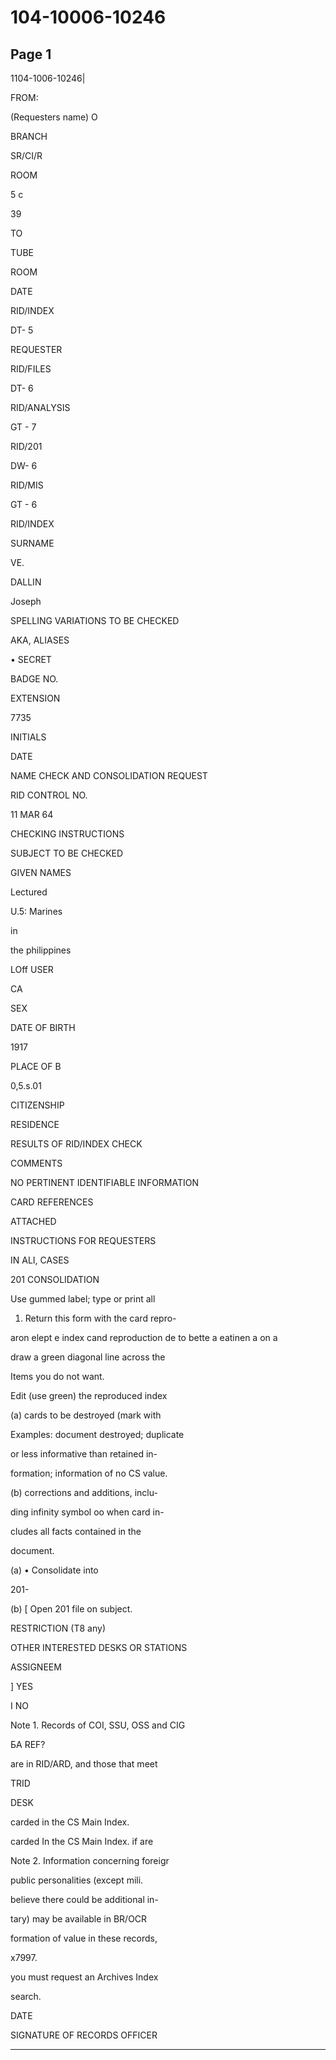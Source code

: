 # 104-10006-10246

## Page 1

1104-1006-10246|

FROM:

(Requesters name) O

BRANCH

SR/CI/R

ROOM

5 c

39

TO

TUBE

ROOM

DATE

RID/INDEX

DT- 5

REQUESTER

RID/FILES

DT- 6

RID/ANALYSIS

GT - 7

RID/201

DW- 6

RID/MIS

GT - 6

RID/INDEX

SURNAME

VE.

DALLIN

Joseph

SPELLING VARIATIONS TO BE CHECKED

AKA, ALIASES

• SECRET

BADGE NO.

EXTENSION

7735

INITIALS

DATE

NAME CHECK AND CONSOLIDATION REQUEST

RID CONTROL NO.

11 MAR 64

CHECKING INSTRUCTIONS

SUBJECT TO BE CHECKED

GIVEN NAMES

Lectured

U.5: Marines

in

the philippines

LOff USER

CA

SEX

DATE OF BIRTH

1917

PLACE OF B

0,5.s.01

CITIZENSHIP

RESIDENCE

RESULTS OF RID/INDEX CHECK

COMMENTS

NO PERTINENT IDENTIFIABLE INFORMATION

CARD REFERENCES

ATTACHED

INSTRUCTIONS FOR REQUESTERS

IN ALI, CASES

201 CONSOLIDATION

Use gummed label; type or print all

1. Return this form with the card repro-

aron elept e index cand reproduction de to bette a eatinen a on a

draw a green diagonal line across the

Items you do not want.

Edit (use green) the reproduced index

(a) cards to be destroyed (mark with

Examples: document destroyed; duplicate

or less informative than retained in-

formation; information of no CS value.

(b) corrections and additions, inclu-

ding infinity symbol oo when card in-

cludes all facts contained in the

document.

(a) • Consolidate into

201-

(b) [ Open 201 file on subject.

RESTRICTION (T8 any)

OTHER INTERESTED DESKS OR STATIONS

ASSIGNEEM

] YES

I NO

Note 1. Records of COI, SSU, OSS and CIG

БА REF?

are in RID/ARD, and those that meet

TRID

DESK

carded in the CS Main Index.

carded In the CS Main Index. if are

Note 2. Information concerning foreigr

public personalities (except mili.

believe there could be additional in-

tary) may be available in BR/OCR

formation of value in these records,

x7997.

you must request an Archives Index

search.

DATE

SIGNATURE OF RECORDS OFFICER

---


